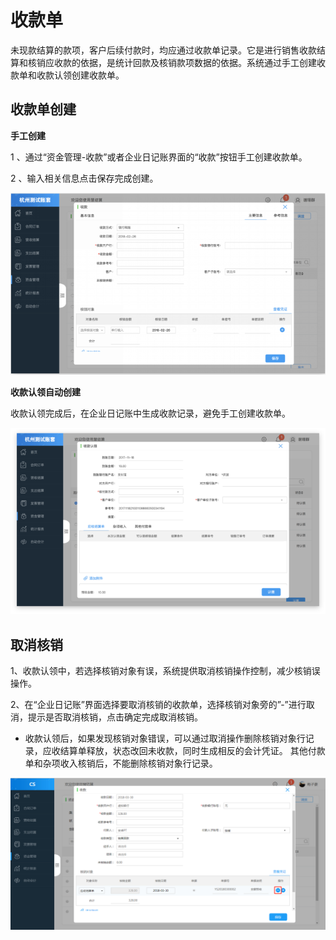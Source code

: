 # 收款单

未现款结算的款项，客户后续付款时，均应通过收款单记录。它是进行销售收款结算和核销应收款的依据，是统计回款及核销款项数据的依据。系统通过手工创建收款单和收款认领创建收款单。

## 收款单创建

**手工创建**

1 、通过“资金管理-收款”或者企业日记账界面的“收款”按钮手工创建收款单。

2 、输入相关信息点击保存完成创建。

![](/img/git28.png)

**收款认领自动创建**

收款认领完成后，在企业日记账中生成收款记录，避免手工创建收款单。

![](/img/git29.png)

## 取消核销

1、收款认领中，若选择核销对象有误，系统提供取消核销操作控制，减少核销误操作。

2、在“企业日记账”界面选择要取消核销的收款单，选择核销对象旁的”-”进行取消，提示是否取消核销，点击确定完成取消核销。

*  收款认领后，如果发现核销对象错误，可以通过取消操作删除核销对象行记录，应收结算单释放，状态改回未收款，同时生成相反的会计凭证。 其他付款单和杂项收入核销后，不能删除核销对象行记录。

![](/img/git40.png)



